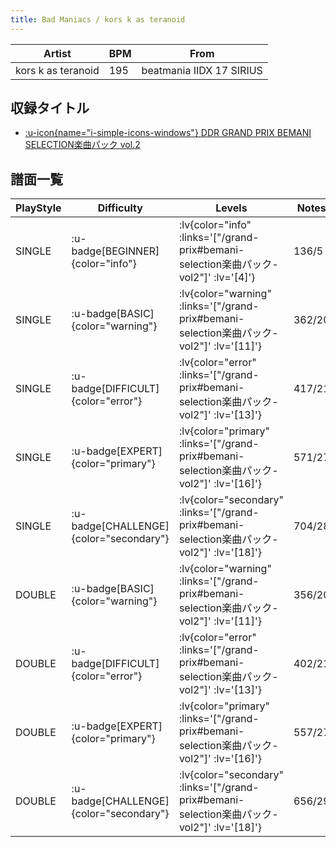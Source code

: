 ```yaml
---
title: Bad Maniacs / kors k as teranoid
---
```


|Artist|BPM|From|
|------|---|----|
|kors k as teranoid|195|beatmania IIDX 17 SIRIUS|

## 収録タイトル

- [ :u-icon{name="i-simple-icons-windows"} DDR GRAND PRIX BEMANI SELECTION楽曲パック vol.2](/grand-prix#bemani-selection楽曲パック-vol2)

## 譜面一覧

|PlayStyle|Difficulty|Levels|Notes|Movie|
|---------|----------|------|-----|-----|
|SINGLE| :u-badge[BEGINNER]{color="info"} | :lv{color="info" :links='["/grand-prix#bemani-selection楽曲パック-vol2"]' :lv='[4]'} |136/5||
|SINGLE| :u-badge[BASIC]{color="warning"} | :lv{color="warning" :links='["/grand-prix#bemani-selection楽曲パック-vol2"]' :lv='[11]'} |362/20||
|SINGLE| :u-badge[DIFFICULT]{color="error"} | :lv{color="error" :links='["/grand-prix#bemani-selection楽曲パック-vol2"]' :lv='[13]'} |417/21||
|SINGLE| :u-badge[EXPERT]{color="primary"} | :lv{color="primary" :links='["/grand-prix#bemani-selection楽曲パック-vol2"]' :lv='[16]'} |571/27||
|SINGLE| :u-badge[CHALLENGE]{color="secondary"} | :lv{color="secondary" :links='["/grand-prix#bemani-selection楽曲パック-vol2"]' :lv='[18]'} |704/28||
|DOUBLE| :u-badge[BASIC]{color="warning"} | :lv{color="warning" :links='["/grand-prix#bemani-selection楽曲パック-vol2"]' :lv='[11]'} |356/20||
|DOUBLE| :u-badge[DIFFICULT]{color="error"} | :lv{color="error" :links='["/grand-prix#bemani-selection楽曲パック-vol2"]' :lv='[13]'} |402/21||
|DOUBLE| :u-badge[EXPERT]{color="primary"} | :lv{color="primary" :links='["/grand-prix#bemani-selection楽曲パック-vol2"]' :lv='[16]'} |557/27||
|DOUBLE| :u-badge[CHALLENGE]{color="secondary"} | :lv{color="secondary" :links='["/grand-prix#bemani-selection楽曲パック-vol2"]' :lv='[18]'} |656/29||
